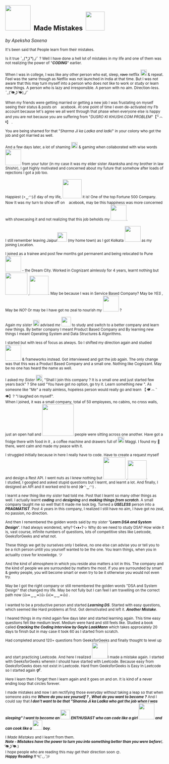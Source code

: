 ## <img src="https://user-images.githubusercontent.com/28886101/135533057-8fd876c8-2e8f-46bc-840e-bdfbef66e67e.jpg" width="80">&nbsp;&nbsp;Made Mistakes&nbsp;&nbsp;<img src="https://user-images.githubusercontent.com/28886101/135533320-81cc7a4a-e552-421f-88a7-809f9ea09244.jpg" width="60">
*by Apeksha Saxena*


<sub>It's been said that People learn from their mistakes.

<sub>Is it true ¯\_( ͡❛ ͜ʖ ͡❛)_/¯ ?
Well I have done a hell lot of mistakes in my life and one of them was not realizing the power of "***CODING***" earlier.

<sub>When I was in college, I was like any other person who eat, sleep, ~~rave~~ netflix <img src="https://user-images.githubusercontent.com/28886101/135523817-4bd1041a-17d5-4759-bbd2-767d1a552009.jpg" width="20"> & repeat. Feel was the same though as Netflix was not launched in India at that time.
But I was not aware that this may turn myself into a person who does not like to work or study or learn new things.
A person who is lazy and irresponsible. A person with no aim. Direction-less. ¯\_( ͡👁️ ͜ʖ ͡👁️)_/¯

<sub>When my friends were getting married or getting a new job I was frustating on myself seeing their status & posts on <img src="https://user-images.githubusercontent.com/28886101/135524061-01516e19-5613-496a-8019-aaa8004ef510.png" width="10">acebook.
At one point of time I even de-activated my Fb account because let's agree we all went through that phase when everyone else is happy and you are not because you are suffering from  "*DUSRO KI KHUSHI.COM PROBLEM*"【 ❛︠ ෴ ︡❛】 .

<sub>You are being shamed for that "*Sharma Ji ka Ladka and ladki*" in your colony who got the job and got married as well.

<sub>And a few days later, a lot of shaming <img src="https://user-images.githubusercontent.com/28886101/135524916-a1b02174-2ba3-443f-8330-db07df67a9b4.jpg" width="20"> & gaming when collaborated with wise words <img src="https://user-images.githubusercontent.com/28886101/135525026-3a07cd4b-8317-422f-be6d-dbafa3c5946d.jpeg" width="50"> from your tutor (in my case it was my elder sister Akanksha and my brother in law Shishir), I got highly motivated and concerned about my future that somehow after loads of rejections I got a job too. 

<sub>Happiest (>‿◠)✌ day of my life,  <img src="https://user-images.githubusercontent.com/28886101/135525318-c69418e5-1ced-4524-a29a-19ea527cb8e7.png" width="60"> it is! One of the top Fortune 500 Company.
Now It was my turn to show off on <img src="https://user-images.githubusercontent.com/28886101/135524061-01516e19-5613-496a-8019-aaa8004ef510.png" width="10">acebook, may be this happiness was more concerned with showcasing it and not realizing that this job beholds my <img src="https://user-images.githubusercontent.com/28886101/135525636-839a8fb1-4c23-4466-aed7-79c1633ef10f.png" width="50">.

<sub>I still remember leaving Jaipur<img src="https://user-images.githubusercontent.com/28886101/135526562-730e6f0f-4cc9-4ac4-838a-343424137410.png" width="30"> (my home town) as I got Kolkata <img src="https://user-images.githubusercontent.com/28886101/135526619-ca69fb9c-94d6-42da-bdc7-ed60f415c5ec.jpeg" width="50"> as my joining Location.

<sub>I joined as a trainee and post few months got permanent and being relocated to Pune <img src="https://user-images.githubusercontent.com/28886101/135526685-264d0aa9-ea2e-4db2-b813-cd22e09b43d1.jpeg" width="50"> - the Dream City.
Worked in Cognizant aimlessly for 4 years, learnt nothing but <img src="https://user-images.githubusercontent.com/28886101/135526736-0a583026-1a1d-44a6-88da-1e7b4784db96.png" width="70"> ,<img src="https://user-images.githubusercontent.com/28886101/135526780-603109a0-1582-475f-ae5b-53b47836baee.png" width="60">.
May be because I was in Service Based Company? May be *YES* , May be *NO*? Or may be I have got no zeal to nourish my <img src="https://user-images.githubusercontent.com/28886101/135525636-839a8fb1-4c23-4466-aed7-79c1633ef10f.png" width="50"> ?

<sub>Again my *sister* <img src="https://user-images.githubusercontent.com/28886101/135527590-2bc7acbc-058d-4b25-9123-c5dd0602660f.jpg" width="20"> advised *me* <img src="https://user-images.githubusercontent.com/28886101/135527628-fb01dcc4-642b-4995-acc7-fdfca11d1b24.jpg" width="30"> to study and switch to a better company and learn new things. By better company I meant Product Based Company and By learning new things I meant Operating System and Data Structures & Algorithms. 

<sub>I started but with less of focus as always. So I shifted my direction again and studied <img src="https://user-images.githubusercontent.com/28886101/135527702-289e5e7b-9e36-4db7-9892-1669e1259d7a.gif" width="50"> & frameworks instead.
Got interviewed and got the job again. The only change was that this was a Product Based Company and a small one. Nothing like Cognizant. 
May be no one has heard the name as well.

<sub>I asked my *Sister* <img src="https://user-images.githubusercontent.com/28886101/135527590-2bc7acbc-058d-4b25-9123-c5dd0602660f.jpg" width="20">, "Shall I join this company ? It is a small one and just started few years back" ?
She said "You have got no option, go try it. Learn something new ".
As someone like "*Me*" a really aimless, hopeless person would really go and learn 【 👁️︠ ෴ ︡👁️】? "I laughed on myself". 
<br>
When I joined, it was a small company, total of 50 employees, no cabins, no cross walls, just an open hall and  <img src="https://user-images.githubusercontent.com/28886101/135528332-e05870d7-d4bf-40fd-b3e5-d35b7466eef9.jpeg" width="100"> people were sitting across one another.
Have got a fridge there with food in it , a coffee machine and drawers full of <img src="https://user-images.githubusercontent.com/28886101/135528601-df9acfab-4d40-41a2-bf18-7e9ea4b1a53d.png" width="20">  Maggi. I found my 🖤 there, went calm and made my peace with it.

<sub>I struggled initially because in here I really have to code. Have to create a request myself and design a Rest API.
I went nuts as I knew nothing but <img src="https://user-images.githubusercontent.com/28886101/135526736-0a583026-1a1d-44a6-88da-1e7b4784db96.png" width="70"> ,<img src="https://user-images.githubusercontent.com/28886101/135526780-603109a0-1582-475f-ae5b-53b47836baee.png" width="60">. 
<br>I studied, I googled and asked stupid questions but I learnt, and learnt a lot.
And finally, I designed an API and it worked end to end (✿◠‿◠) .

<sub>I learnt a new thing like my *sister* had told me.
Post that I learnt so many other things as well. I actually learnt ***coding*** and ***designing*** and ***making things from scratch***.
A small company taught me so well that It made me look big. Turned a ***USELESS*** person into a ***PRAGMATIST***.
Post 4 years in this company, I realized I still have no aim, I have got no zeal, no passion, no direction.

<sub>And then I remembered the golden words said by my *sister* "***Learn DSA and System Design***".
I had always wondered, why? ʕ•́ᴥ•̀ʔっ
Why do we need to study DSA?
How wide it is, vast course, infinite numbers of questions, lots of competitive sites like Leetcode, GeeksforGeeks and what not.

<sub>These things we get by ourselves only I believe, no one else can advise you or tell you to be a rich person untill you yourself wanted to be the one.
You learn things, when you in actuality crave for knowledge. ツ

<sub>And the kind of atmosphere in which you reside also matters a lot in this. The company and the kind of people we are surrounded by matters the most.
If you are surrounded by smart & geeky people, you will become smart or even try to be it otherwise you would not even try.

<sub>May be I got the right company or still remembered the golden words "DSA and System Design" that changed my life.
May be not fully but I can feel I am travelling on the correct path now (👍≖‿‿≖)👍 👍(≖‿‿≖👍) .

<sub>I wanted to be a productive person and started ***Learning DS***.
Started with easy questions, which seemed like Hard problems at first. 
Got demotivated and left it. ***Another Mistake***.

<sub>I heared things in my mind again few days later and started learning again. This time easy questions felt like medium level.
Medium were hard and still feels like.
Studied a book called ***Cracking the Coding Interview by Gayle LaakMann*** which takes approxiately 20 days to finish but in may case it took 60 as I started from scratch.

<sub>Had completed around 120+ questions from GeeksforGeeks and finally thought to level up and start practicing Leetcode.
And here I realized <img src="https://user-images.githubusercontent.com/28886101/135530305-e185804e-a85f-4eb0-a250-e2a59a56d17b.png" width="50">I made a mistake again. I started with GeeksforGeeks wherein I should have started with Leetcode.
Because easy from GeeksforGeeks does not exist in Leetcode. Hard from GeeksforGeeks is Easy In Leetcode so I started again ⚤.

<sub>Here I learn then I forget then I learn again and it goes on and on.
It is kind of a never ending loop that circles forever.

<sub>I made mistakes and now I am rectifying those everyday without taking a leap so that when someone asks me ***Where do you see yourself ? , What do you want to become ?*** And I could say that ***I don't want to be that "Sharma Ji ka Ladka who got the job when I was sleeping" I want to become an <img src="https://user-images.githubusercontent.com/28886101/135530958-1c282872-640a-48b6-9608-e44be28e8bb8.jpg" width="30"> ENTHUSIAST who can code like a girl <img src="https://user-images.githubusercontent.com/28886101/135530942-e45bc905-afb2-40a9-bfeb-dab2462194e1.jpeg" width="50"> and can cook like a <img src="https://user-images.githubusercontent.com/28886101/135531125-6a7868de-ae26-43cc-b57e-9542e915817f.jpg" width="30"> boy***. 

<sub>I *Made Mistakes* and I learnt from them.
<br>
***Note - Mistakes have the power to turn you into something better than you were before***(. ͡👁️ ͜ʖ ͡👁️.) 
<br>
I hope people who are reading this may get their direction soon 🌞.
<br>
***Happy Reading !!*** ٩(˘◡˘)۶
<br>
